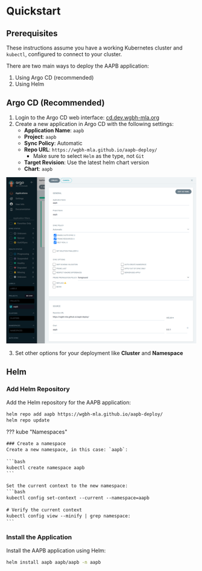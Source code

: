 # Quickstart

## Prerequisites
These instructions assume you have a working Kubernetes cluster and `kubectl`, configured to connect to your cluster.

There are two main ways to deploy the AAPB application:
1. Using Argo CD (recommended)
2. Using Helm

## Argo CD (Recommended)

1. Login to the Argo CD web interface: [cd.dev.wgbh-mla.org](https://cd.dev.wgbh-mla.org)
2. Create a new application in Argo CD with the following settings:
   - **Application Name**: `aapb`
   - **Project**: `aapb`
   - **Sync Policy**: Automatic
   - **Repo URL**: `https://wgbh-mla.github.io/aapb-deploy/`
     - Make sure to select `Helm` as the type, not `Git`
   - **Target Revision**: Use the latest helm chart version
   - **Chart**: `aapb`

![Create Argo CD Application](../images/argocd-create-app.png)

3. Set other options for your deployment like **Cluster** and **Namespace**


## Helm

### Add Helm Repository
Add the Helm repository for the AAPB application:
```bash
helm repo add aapb https://wgbh-mla.github.io/aapb-deploy/
helm repo update
```

??? kube "Namespaces"

    ### Create a namespace
    Create a new namespace, in this case: `aapb`:

    ```bash
    kubectl create namespace aapb
    ```

    Set the current context to the new namespace:
    ```bash
    kubectl config set-context --current --namespace=aapb

    # Verify the current context
    kubectl config view --minify | grep namespace:
    ```


### Install the Application
Install the AAPB application using Helm:
```bash
helm install aapb aapb/aapb -n aapb
```
